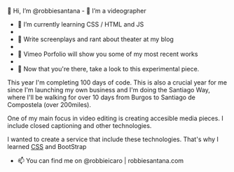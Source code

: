 👋 Hi, I’m @robbiesantana - 👀 I’m a videographer 

- 🌱 I’m currently learning CSS / HTML and JS 
- 
- 💼 Write screenplays and rant about theater at my blog
- 
- 🌉 Vimeo Porfolio will show you some of my most recent works
- 
-  🌁 Now that you're there, take a look to this experimental piece.

This year I'm completing 100 days of code. This is also a crucial year for me since I'm launching my own business and I'm doing the Santiago Way, where I'll be walking for over 10 days from Burgos to Santiago de Compostela (over 200miles).

One of my main focus in video editing is creating accesible media pieces. I include closed captioning and other technologies.

I wanted to create a service that include these technologies. That's why I learned [CSS](http://wikipedia.org/css) and BootStrap

- 📫 You can find me on @robbieicaro | robbiesantana.com
